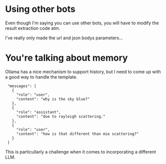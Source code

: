 # Using other bots

Even though I'm saying you can use other bots, you will have to modify the result extraction code atm.

I've really only made the url and json bodys parameters... 

# You're talking about memory

Ollama has a nice mechanism to support history, but I need to come up with a good way to handle the template.

```
 "messages": [
   {
     "role": "user",
     "content": "why is the sky blue?"
   },
   {
     "role": "assistant",
     "content": "due to rayleigh scattering."
   },
   {
     "role": "user",
     "content": "how is that different than mie scattering?"
   }
 ]
```

This is particullarly a challenge when it comes to incorporating a different LLM.
